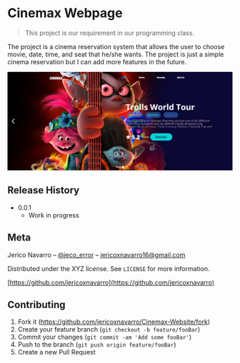 # Cinemax Webpage
> This project is our requirement in our programming class.

The project is a cinema reservation system that allows the user to choose movie, date, time, and seat that he/she wants. 
The project is just a simple cinema reservation but I can add more features in the future.

![](images/use_for_readme.JPG)

## Release History

* 0.0.1
    * Work in progress

## Meta

Jerico Navarro – [@jeco_error](https://twitter.com/jeco_error) – jericoxnavarro16@gmail.com

Distributed under the XYZ license. See ``LICENSE`` for more information.

[https://github.com/jericoxnavarro](https://github.com/jericoxnavarro)

## Contributing

1. Fork it (<https://github.com/jericoxnavarro/Cinemax-Website/fork>)
2. Create your feature branch (`git checkout -b feature/fooBar`)
3. Commit your changes (`git commit -am 'Add some fooBar'`)
4. Push to the branch (`git push origin feature/fooBar`)
5. Create a new Pull Request

<!-- Markdown link & img dfn's -->
[npm-image]: https://img.shields.io/npm/v/datadog-metrics.svg?style=flat-square
[npm-url]: https://npmjs.org/package/datadog-metrics
[npm-downloads]: https://img.shields.io/npm/dm/datadog-metrics.svg?style=flat-square
[travis-image]: https://img.shields.io/travis/dbader/node-datadog-metrics/master.svg?style=flat-square
[travis-url]: https://travis-ci.org/dbader/node-datadog-metrics
[wiki]: https://github.com/yourname/yourproject/wiki
[image]: images/use_for_readme.jpg
